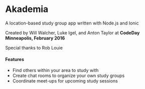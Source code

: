 # Akademia

A location-based study group app written with Node.js and Ionic

Created by Will Walcher, Luke Igel, and Anton Taylor at **CodeDay Minneapolis, February 2016**

Special thanks to Rob Louie

#### Features
  - Find others within your area to study with
  - Create chat rooms to organize your own study groups
  - Coordinate meet-ups for upcoming study sessions


